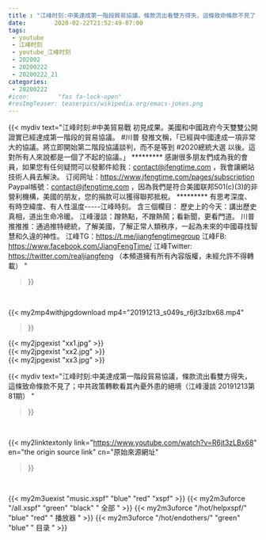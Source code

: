 ```yaml
---
title : "江峰时刻:中美達成第一階段貿易協議，條款流出看雙方得失，這條致命條款不見了；中共政策轉軟看其內憂外患的絕境（江峰漫談 20191213第81期） "
date:        2020-02-22T21:52:49-07:00
tags:
 - youtube
 - 江峰时刻
 - youtube_江峰时刻
 - 202002
 - 20200222
 - 20200222_21
categories:
 - 20200222
#icon:        "fas fa-lock-open"
#resImgTeaser: teaserpics/wikipedia.org/emacs-jokes.png
---
```


{{< mydiv text="江峰时刻:#中美貿易戰 初見成果。美國和中國政府今天雙雙公開證實已經達成第一階段的貿易協議。 #川普 發推文稱，「已經與中國達成一項非常大的協議。將立即開始第二階段協議談判，而不是等到 #2020總統大選 以後。這對所有人來說都是一個了不起的協議。」     ********* 感謝很多朋友們成為我的會員，如果您有任何疑問可以發郵件給我：contact@jfengtime.com ，我會讓網站技術人員去解決。 订阅网址：https://www.jfengtime.com/pages/subscription Paypal帳號：contact@jfengtime.com ，因為我們是符合美國联邦501(c)(3)的非營利機構，美國的朋友，您的捐款可以獲得聯邦抵稅。     ********* 有思考深度、有時空緯度、有人性溫度-----江峰時刻。 含三個欄目： 歷史上的今天：講出歷史真相，道出生命冷暖。 江峰漫談：蹭熱點，不蹭熱鬧；看新聞，更看門道。 川普推推推：通過推特總統，了解美國，了解正常人類秩序，一起為未來的中國尋找智慧和久違的神性。  江峰TG：https://t.me/jiangfengtimegroup 江峰FB: https://www.facebook.com/JiangFengTime/ 江峰Twitter: https://twitter.com/realjiangfeng （本頻道擁有所有內容版權，未經允許不得轉載） "
>}}
<br>


{{< my2mp4withjpgdownload mp4="20191213_s049s_r6jt3zlbx68.mp4"
>}}

{{< my2jpgexist "xx1.jpg" >}}<br>
{{< my2jpgexist "xx2.jpg" >}}<br>
{{< my2jpgexist "xx3.jpg" >}}<br>



{{< mydiv text="江峰时刻:中美達成第一階段貿易協議，條款流出看雙方得失，這條致命條款不見了；中共政策轉軟看其內憂外患的絕境（江峰漫談 20191213第81期） "
>}}
<br>

{{< my2linktextonly link="https://www.youtube.com/watch?v=R6jt3zLBx68"
en="the origin source link" cn="原始來源網址"
>}}


<br>

{{< my2m3uexist "music.xspf"        "blue"   "red"    "xspf" >}} {{< my2m3uforce "/all.xspf"         "green"  "black"  " 全部 " >}} {{< my2m3uforce "/hot/helpxspf/"    "blue"   "red"    " 播放器 " >}} {{< my2m3uforce "/hot/endothers/"   "green"  "blue"   " 目录 " >}} 
